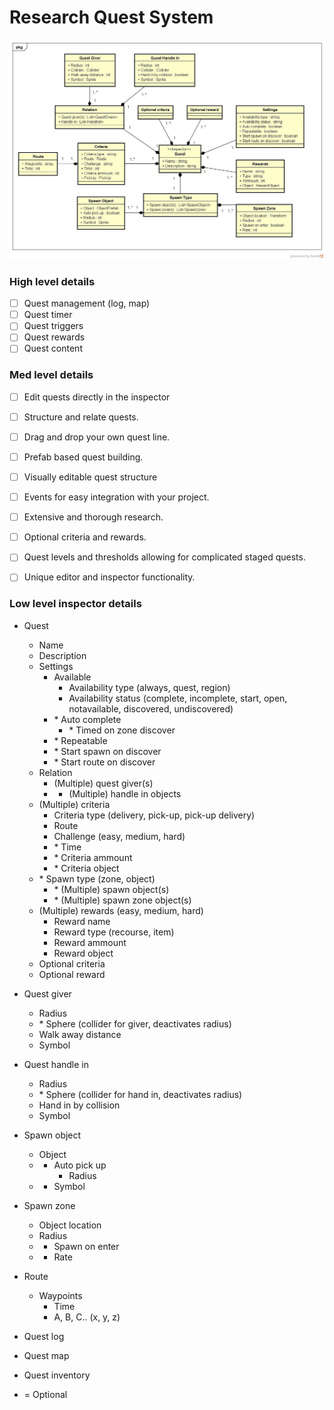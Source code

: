 # Research Quest System

![Quest system DM](QSI-design-model.jpg)

### High level details

- [ ] Quest management (log, map)
- [ ] Quest timer
- [ ] Quest triggers
- [ ] Quest rewards
- [ ] Quest content

### Med level details

- [ ] Edit quests directly in the inspector
- [ ] Structure and relate quests.
- [ ] Drag and drop your own quest line.
- [ ] Prefab based quest building.
- [ ] Visually editable quest structure
- [ ] Events for easy integration with your project.
- [ ] Extensive and thorough research.
- [ ] Optional criteria and rewards.
- [ ] Quest levels and thresholds allowing for complicated staged quests.
- [ ] Unique editor and inspector functionality.


### Low level inspector details

- Quest
	- Name
	- Description
	- Settings
		- Available 
			- Availability type (always, quest, region)
			- Availability status (complete, incomplete, start, open, notavailable, discovered, undiscovered)
		- \* Auto complete
			- \* Timed on zone discover
		- \* Repeatable
		- \* Start spawn on discover
		- \* Start route on discover
	- Relation
		- (Multiple) quest giver(s)
		- * (Multiple) handle in objects
	- (Multiple) criteria
		- Criteria type (delivery, pick-up, pick-up delivery)
		- Route
		- Challenge (easy, medium, hard)
		- \* Time
		- \* Criteria ammount
		- \* Criteria object 
	- \* Spawn type (zone, object)
		- \* (Multiple) spawn object(s)
		- \* (Multiple) spawn zone object(s)
	- (Multiple) rewards (easy, medium, hard)
		- Reward name
		- Reward type (recourse, item)
		- Reward ammount 
		- Reward object 
	- Optional criteria
	- Optional reward

- Quest giver
	- Radius
	- \* Sphere (collider for giver, deactivates radius)
	- Walk away distance 
	- Symbol


- Quest handle in
	- Radius
	- \* Sphere (collider for hand in, deactivates radius)
	- Hand in by collision
	- Symbol

- Spawn object
	- Object 
	- * Auto pick up
		- Radius
	- * Symbol

- Spawn zone
	- Object location
	- Radius
	- * Spawn on enter
	- * Rate

- Route
	- Waypoints
		- Time
		- A, B, C.. (x, y, z)

- Quest log

- Quest map

- Quest inventory

* = Optional	
